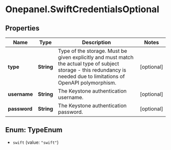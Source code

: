 # Onepanel.SwiftCredentialsOptional

## Properties
Name | Type | Description | Notes
------------ | ------------- | ------------- | -------------
**type** | **String** | Type of the storage. Must be given explicitly and must match the actual type of subject storage - this redundancy is needed due to limitations of OpenAPI polymorphism.  | [optional] 
**username** | **String** | The Keystone authentication username. | [optional] 
**password** | **String** | The Keystone authentication password. | [optional] 


<a name="TypeEnum"></a>
## Enum: TypeEnum


* `swift` (value: `"swift"`)




